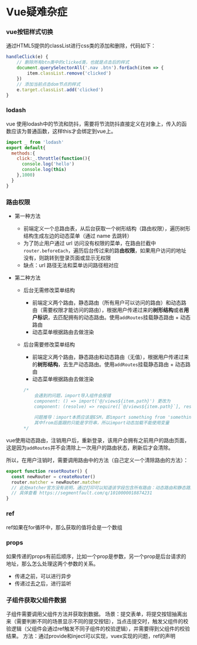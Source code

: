 # Vue疑难杂症

### vue按钮样式切换

通过HTML5提供的classList进行css类的添加和删除，代码如下：

```javascript
handleClick(e) {
    // 删除所有btn类中的clicked类，也就是点击后的样式
    document.querySelectorAll('.nav .btn').forEach(item => {
        item.classList.remove('clicked')
    })
    // 添加当前点击dom节点的样式
    e.target.classList.add('clicked')
}
```



### lodash

vue 使用lodash中的节流和防抖，需要将节流防抖直接定义在对象上，传入的函数应该为普通函数，这样this才会绑定到vue上。

```javascript
import _ from 'lodash'
export default{
  methods:{
    click:_.throttle(function(){
      console.log('hello')
      console.log(this)
    },1000)
  }
}
```



### 路由权限

- 第一种方法

  - 前端定义一个总路由表，从后台获取一个树形结构（路由权限），遍历树形结构生成左边的动态菜单（通过 name 去跳转）
  - 为了防止用户通过 url 访问没有权限的菜单，在路由拦截中`router.beforeEach`，遍历后台传过来的路**由权限**，如果用户访问的地址没有，则跳转到登录页面或显示无权限
  - 缺点：url 路径无法和菜单访问路径相对应

- 第二种方法

  - 后台无需修改菜单结构

    - 前端定义两个路由，静态路由（所有用户可以访问的路由）和动态路由（需要权限才能访问的路由），根据用户传递过来的**树形结构**或者**用户标识**，去匹配拥有的动态路由。使用`addRoutes`挂载静态路由 + 动态路由
    - 动态菜单根据路由去做渲染

  - 后台需要修改菜单结构

    - 前端定义两个路由，静态路由和动态路由（无值），根据用户传递过来的**树形结构**，去生产动态路由。使用`addRoutes`挂载静态路由 + 动态路由
    - 动态菜单根据路由去做渲染

    ```javascript
    /*
    	会遇到的问题，import导入组件会报错
    	component: () => import('@/views${item.path}') 更改为
    	component: (resolve) => require([`@/views${item.path}`], resolve)
    	
    	问题推导：import本质应该是ESM，即import something from 'something'
    	其中from后面跟的只能是字符串，所以import动态加载不能使用变量
    */ 
    
    ```
    
    

vue使用动态路由，注销用户后，重新登录，该用户会拥有之前用户的路由页面，这是因为`addRoutes`并不会清除上一次用户的路由状态，刷新后才会清除。

所以，在用户注销时，需要调用路由中的方法（自己定义一个清除路由的方法）：

```javascript
export function resetRouter() {
  const newRouter = createRouter()
  router.matcher = newRouter.matcher 
  // 此处matcher官方没有说明，通过打印可以知道该字段包含所有路由：动态路由和静态路由
  // 具体查看 https://segmentfault.com/q/1010000018874231
}
```

### ref
ref如果在for循环中，那么获取的值将会是一个数组

### props
如果传递的props有前后顺序，比如一个prop是参数，另一个prop是后台请求的地址，那么怎么处理这两个参数的关系。
- 传递之前，可以进行异步
- 传递过去之后，进行监听

### 子组件获取父组件数据
子组件需要调用父组件方法并获取到数据。
场景：提交表单，将提交按钮抽离出来（需要判断不同的场景显示不同的提交按钮），当点击提交时，触发父组件的校验逻辑（父组件会通过ref触发不同子组件的校验逻辑），并需要得到父组件的校验结果。
方法：通过provide和inject可以实现，vuex实现的问题，ref的声明
